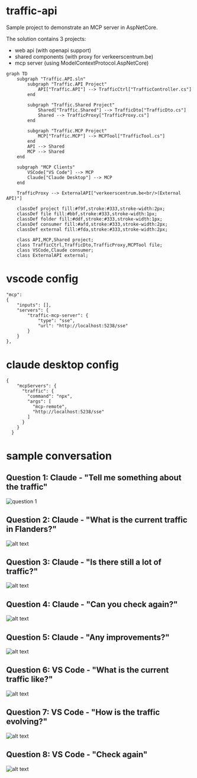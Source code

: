 # traffic-api

Sample project to demonstrate an MCP server in AspNetCore.

The solution contains 3 projects:
- web api (with openapi support)
- shared components (with proxy for verkeerscentrum.be)
- mcp server (using ModelContextProtocol.AspNetCore)

```mermaid
graph TD
    subgraph "Traffic.API.sln"
        subgraph "Traffic.API Project"
            API["Traffic.API"] --> TrafficCtrl["TrafficController.cs"] 
        end

        subgraph "Traffic.Shared Project"
            Shared["Traffic.Shared"] --> TrafficDto["TrafficDto.cs"]
            Shared --> TrafficProxy["TrafficProxy.cs"]           
        end

        subgraph "Traffic.MCP Project"
            MCP["Traffic.MCP"] --> MCPTool["TrafficTool.cs"]            
        end      
        API --> Shared
        MCP --> Shared
    end

    subgraph "MCP Clients"
        VSCode["VS Code"] --> MCP
        Claude["Claude Desktop"] --> MCP
    end

    TrafficProxy --> ExternalAPI["verkeerscentrum.be<br/>(External API)"]

    classDef project fill:#f9f,stroke:#333,stroke-width:2px;
    classDef file fill:#bbf,stroke:#333,stroke-width:1px;
    classDef folder fill:#ddf,stroke:#333,stroke-width:1px;
    classDef consumer fill:#afd,stroke:#333,stroke-width:2px;
    classDef external fill:#fda,stroke:#333,stroke-width:2px;

    class API,MCP,Shared project;
    class TrafficCtrl,TrafficDto,TrafficProxy,MCPTool file;
    class VSCode,Claude consumer;
    class ExternalAPI external;
```

# vscode config 

```
"mcp": 
{
    "inputs": [],
    "servers": {            
        "traffic-mcp-server": {
            "type": "sse",
            "url": "http://localhost:5238/sse"
        }
    }
},
```

# claude desktop config

```
{
    "mcpServers": {
      "traffic": {
        "command": "npx",
        "args": [
          "mcp-remote",
          "http://localhost:5238/sse"
        ]
      }
    }
  }
```

# sample conversation

## Question 1: Claude - "Tell me something about the traffic"

![question 1](img/image-0.png)

## Question 2: Claude - "What is the current traffic in Flanders?"

![alt text](img/image-1.png)

## Question 3: Claude - "Is there still a lot of traffic?"

![alt text](img/image-2.png)

## Question 4: Claude - "Can you check again?"

![alt text](img/image-3.png)

## Question 5: Claude - "Any improvements?"

![alt text](img/image-4.png)

## Question 6: VS Code - "What is the current traffic like?"

![alt text](img/image-5.png)

## Question 7: VS Code - "How is the traffic evolving?"

![alt text](img/image-6.png)

## Question 8: VS Code - "Check again"

![alt text](img/image-7.png)

